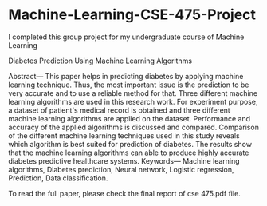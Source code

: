 # Machine-Learning-CSE-475-Project

I completed this group project for my undergraduate course of Machine Learning


Diabetes Prediction Using Machine Learning Algorithms

Abstract— This paper helps in predicting diabetes by
applying machine learning technique. Thus, the most
important issue is the prediction to be very accurate and
to use a reliable method for that. Three different
machine learning algorithms are used in this research
work. For experiment purpose, a dataset of patient's
medical record is obtained and three different machine
learning algorithms are applied on the dataset.
Performance and accuracy of the applied algorithms is
discussed and compared. Comparison of the different
machine learning techniques used in this study reveals
which algorithm is best suited for prediction of diabetes.
The results show that the machine learning algorithms
can able to produce highly accurate diabetes predictive
healthcare systems.
Keywords— Machine learning algorithms, Diabetes
prediction, Neural network, Logistic regression,
Prediction, Data classification.

To read the full paper, please check the final report of cse 475.pdf file.
